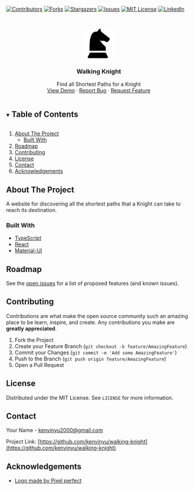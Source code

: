 <!--
*** Thanks for checking out the Best-README-Template. If you have a suggestion
*** that would make this better, please fork the repo and create a pull request
*** or simply open an issue with the tag "enhancement".
*** Thanks again! Now go create something AMAZING! :D
***
***
***
*** To avoid retyping too much info. Do a search and replace for the following:
*** kenvinyu, walking-knight, twitter_handle, kenvinyu2000@gmail.com, Walking Knight, Find all Shortest Paths for a Knight
-->



<!-- PROJECT SHIELDS -->
<!--
*** I'm using markdown "reference style" links for readability.
*** Reference links are enclosed in brackets [ ] instead of parentheses ( ).
*** See the bottom of this document for the declaration of the reference variables
*** for contributors-url, forks-url, etc. This is an optional, concise syntax you may use.
*** https://www.markdownguide.org/basic-syntax/#reference-style-links
-->
[![Contributors][contributors-shield]][contributors-url]
[![Forks][forks-shield]][forks-url]
[![Stargazers][stars-shield]][stars-url]
[![Issues][issues-shield]][issues-url]
[![MIT License][license-shield]][license-url]
[![LinkedIn][linkedin-shield]][linkedin-url]



<!-- PROJECT LOGO -->
<br />
<p align="center">
  <a href="https://github.com/kenvinyu/walking-knight">
    <img src="public/knight.png" alt="Logo" width="80" height="80">
  </a>

  <h3 align="center">Walking Knight</h3>

  <p align="center">
    Find all Shortest Paths for a Knight
    <br />
    <a href="https://kenvinyu.github.io/walking-knight/">View Demo</a>
    ·
    <a href="https://github.com/kenvinyu/walking-knight/issues">Report Bug</a>
    ·
    <a href="https://github.com/kenvinyu/walking-knight/issues">Request Feature</a>
  </p>
</p>



<!-- TABLE OF CONTENTS -->
<details open="open">
  <summary><h2 style="display: inline-block">Table of Contents</h2></summary>
  <ol>
    <li>
      <a href="#about-the-project">About The Project</a>
      <ul>
        <li><a href="#built-with">Built With</a></li>
      </ul>
    </li>
    <li><a href="#roadmap">Roadmap</a></li>
    <li><a href="#contributing">Contributing</a></li>
    <li><a href="#license">License</a></li>
    <li><a href="#contact">Contact</a></li>
    <li><a href="#acknowledgements">Acknowledgements</a></li>
  </ol>
</details>



<!-- ABOUT THE PROJECT -->
## About The Project

A website for discovering all the shortest paths that a Knight can take to reach its destination. 

### Built With

* [TypeScript](https://www.typescriptlang.org/)
* [React](https://reactjs.org/)
* [Material-UI](https://material-ui.com/)

<!-- ROADMAP -->
## Roadmap

See the [open issues](https://github.com/kenvinyu/walking-knight/issues) for a list of proposed features (and known issues).

<!-- CONTRIBUTING -->
## Contributing

Contributions are what make the open source community such an amazing place to be learn, inspire, and create. Any contributions you make are **greatly appreciated**.

1. Fork the Project
2. Create your Feature Branch (`git checkout -b feature/AmazingFeature`)
3. Commit your Changes (`git commit -m 'Add some AmazingFeature'`)
4. Push to the Branch (`git push origin feature/AmazingFeature`)
5. Open a Pull Request



<!-- LICENSE -->
## License

Distributed under the MIT License. See `LICENSE` for more information.



<!-- CONTACT -->
## Contact

Your Name - kenvinyu2000@gmail.com

Project Link: [https://github.com/kenvinyu/walking-knight](https://github.com/kenvinyu/walking-knight)



<!-- ACKNOWLEDGEMENTS -->
## Acknowledgements

* [Logo made by Pixel perfect](https://www.flaticon.com/authors/pixel-perfect)

<!-- MARKDOWN LINKS & IMAGES -->
<!-- https://www.markdownguide.org/basic-syntax/#reference-style-links -->
[contributors-shield]: https://img.shields.io/github/contributors/kenvinyu/repo.svg?style=for-the-badge
[contributors-url]: https://github.com/kenvinyu/walking-knight/graphs/contributors
[forks-shield]: https://img.shields.io/github/forks/kenvinyu/repo.svg?style=for-the-badge
[forks-url]: https://github.com/kenvinyu/walking-knight/network/members
[stars-shield]: https://img.shields.io/github/stars/kenvinyu/repo.svg?style=for-the-badge
[stars-url]: https://github.com/kenvinyu/walking-knight/stargazers
[issues-shield]: https://img.shields.io/github/issues/kenvinyu/repo.svg?style=for-the-badge
[issues-url]: https://github.com/kenvinyu/walking-knight/issues
[license-shield]: https://img.shields.io/github/license/kenvinyu/repo.svg?style=for-the-badge
[license-url]: https://github.com/kenvinyu/walking-knight/blob/master/LICENSE.txt
[linkedin-shield]: https://img.shields.io/badge/-LinkedIn-black.svg?style=for-the-badge&logo=linkedin&colorB=555
[linkedin-url]: https://linkedin.com/in/kenvin-yu
